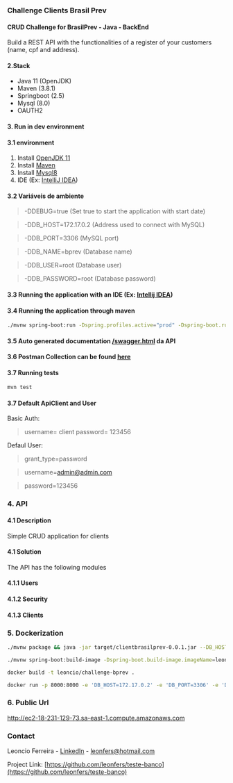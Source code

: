 ### Challenge Clients Brasil Prev
#### CRUD Challenge for BrasilPrev - Java - BackEnd
Build a REST API with the functionalities of a register of your customers (name,
cpf and address).

#### 2.Stack
* Java 11 (OpenJDK)
* Maven (3.8.1)
* Springboot (2.5)
* Mysql (8.0)
* OAUTH2

#### 3. Run in dev environment
#### 3.1 environment
1. Install [OpenJDK 11](https://openjdk.java.net/install/)
2. Install [Maven](https://maven.apache.org/install.html)
3. Install [Mysql8](https://dev.mysql.com/downloads/)
4. IDE (Ex: [IntelliJ IDEA](https://www.jetbrains.com/idea/download/))

#### 3.2 Variáveis de ambiente
>-DDEBUG=true  (Set true to start the application with start date)

>-DDB_HOST=172.17.0.2 (Address used to connect with MySQL)

>-DDB_PORT=3306 (MySQL port)

>-DDB_NAME=bprev (Database name)

>-DDB_USER=root (Database user)

>-DDB_PASSWORD=root (Database password)

#### 3.3 Running the application with an IDE (Ex: [Intellij IDEA](https://www.jetbrains.com/help/idea/spring-boot.html))
#### 3.4 Running the application through maven
```bash
./mvnw spring-boot:run -Dspring.profiles.active="prod" -Dspring-boot.run.arguments="--DB_HOST=172.17.0.2 --DB_PORT=3306 --DB_NAME=bprev --DB_USER=root --DB_PASSWORD=root"
```

#### 3.5 Auto generated documentation [/swagger.html](http://localhost:8000/swagger.html) da API

#### 3.6 Postman Collection can be found [here](https://documenter.getpostman.com/view/8357607/Tzm5GwFQ)

#### 3.7 Running tests
```bash
mvn test
```


#### 3.7 Default ApiClient and User
Basic Auth:
> username= client
> password= 123456

Defaul User:
> grant_type=password

> username=admin@admin.com

> password=123456

### 4. API

#### 4.1 Description
Simple CRUD application for clients

#### 4.1 Solution
The API has the following modules

#### 4.1.1 Users
#### 4.1.2 Security
#### 4.1.3 Clients

### 5. Dockerization
```bash
./mvnw package && java -jar target/clientbrasilprev-0.0.1.jar --DB_HOST=172.17.0.2 --DB_PORT=3306 --DB_NAME=bprev --DB_USER=root --DB_PASSWORD=root

./mvnw spring-boot:build-image -Dspring-boot.build-image.imageName=leoncio/challenge-bprev

docker build -t leoncio/challenge-bprev .

docker run -p 8000:8000 -e 'DB_HOST=172.17.0.2' -e 'DB_PORT=3306' -e 'DB_NAME=bprev' -e 'DB_USER=root' -e 'DB_PASSWORD=root' -it leoncio/challenge-bprev
```

### 6. Public Url

http://ec2-18-231-129-73.sa-east-1.compute.amazonaws.com




<!-- CONTACT -->
### Contact

Leoncio Ferreira - [LinkedIn](https://www.linkedin.com/in/leoncio-ferreira/) - leonfers@hotmail.com

Project Link: [https://github.com/leonfers/teste-banco](https://github.com/leonfers/teste-banco)